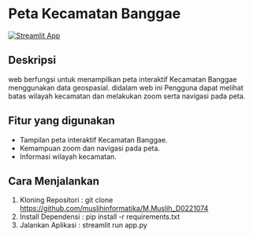 # Peta Kecamatan Banggae

[![Streamlit App](https://static.streamlit.io/badges/streamlit_badge_black_white.svg)](https://imbarinformatika-tugasfinalsig-app-kpwddt.streamlit.app/)  

## Deskripsi
web berfungsi untuk menampilkan peta interaktif Kecamatan Banggae menggunakan data geospasial. didalam web ini Pengguna dapat melihat batas wilayah kecamatan dan melakukan zoom serta navigasi pada peta.

## Fitur yang digunakan
* Tampilan peta interaktif Kecamatan Banggae.
* Kemampuan zoom dan navigasi pada peta.
* Informasi wilayah kecamatan.

## Cara Menjalankan
1. Kloning Repositori : git clone https://github.com/muslihinformatika/M.Muslih_D0221074
2. Install Dependensi : pip install -r requirements.txt
3. Jalankan Aplikasi : streamlit run app.py
